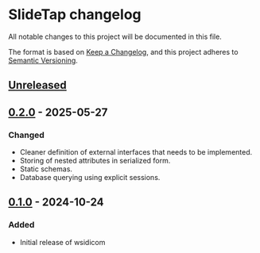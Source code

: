 # SlideTap changelog

All notable changes to this project will be documented in this file.

The format is based on [Keep a Changelog](https://keepachangelog.com/en/1.0.0/),
and this project adheres to [Semantic Versioning](https://semver.org/spec/v2.0.0.html).

## [Unreleased]

## [0.2.0] - 2025-05-27

### Changed

- Cleaner definition of external interfaces that needs to be implemented.
- Storing of nested attributes in serialized form.
- Static schemas.
- Database querying using explicit sessions.

## [0.1.0] - 2024-10-24

### Added

- Initial release of wsidicom

[Unreleased]: https://github.com/imi-bigpicture/slidetap/compare/v0.2.0..HEAD
[0.2.0]: https://github.com/imi-bigpicture/slidetap/tree/refs/tags/v0.2.0
[0.1.0]: https://github.com/imi-bigpicture/slidetap/tree/refs/tags/v0.1.0
